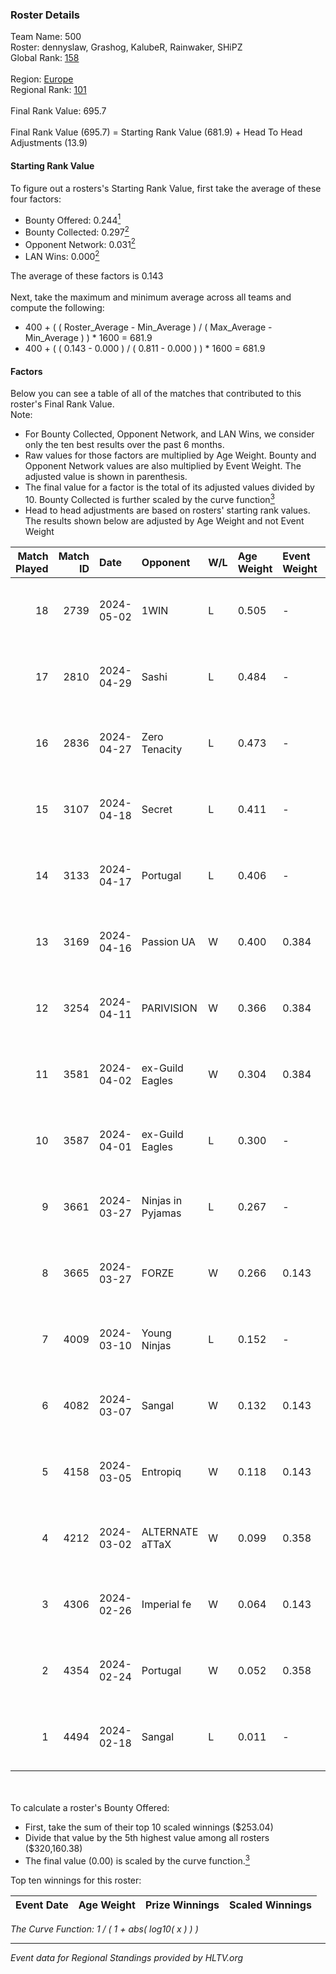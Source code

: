 ### Roster Details<br />
Team Name: 500<br />
Roster: dennyslaw, Grashog, KalubeR, Rainwaker, SHiPZ<br />
Global Rank: [158](../standings_global_2024_08_14.md)<br />
<br />
Region: [Europe]( ../standings_europe_2024_08_14.md)<br />
Regional Rank: [101]( ../standings_europe_2024_08_14.md)<br />
<br />
Final Rank Value:  695.7<br />
<br />
Final Rank Value (695.7) = Starting Rank Value (681.9) + Head To Head Adjustments (13.9)<br />

#### Starting Rank Value<br />
To figure out a rosters's Starting Rank Value, first take the average of these four factors:<br />
- Bounty Offered: 0.244[<sup>1</sup>](#table2)
- Bounty Collected: 0.297[<sup>2</sup>](#table1)
- Opponent Network: 0.031[<sup>2</sup>](#table1)
- LAN Wins: 0.000[<sup>2</sup>](#table1)

The average of these factors is 0.143<br />
<br />
Next, take the maximum and minimum average across all teams and compute the following:<br />
- 400 + ( ( Roster_Average - Min_Average ) / ( Max_Average - Min_Average ) ) * 1600 = 681.9
- 400 + ( ( 0.143 - 0.000 ) / ( 0.811 - 0.000 ) ) * 1600 = 681.9


#### Factors<br />
Below you can see a table of all of the matches that contributed to this roster's Final Rank Value.<br />
Note:<br />

- For Bounty Collected, Opponent Network, and LAN Wins, we consider only the ten best results over the past 6 months.
- Raw values for those factors are multiplied by Age Weight. Bounty and Opponent Network values are also multiplied by Event Weight. The adjusted value is shown in parenthesis.
- The final value for a factor is the total of its adjusted values divided by 10. Bounty Collected is further scaled by the curve function[<sup>3</sup>](#curveFunction)
- Head to head adjustments are based on rosters' starting rank values. The results shown below are adjusted by Age Weight and not Event Weight
<span id="table1"></span><br />


| Match Played | Match ID | Date       | Opponent          | W/L | Age Weight | Event Weight | Bounty Collected | Opponent Network | LAN Wins  | H2H Adj. | Roster                                        |
| -: | -: | :- | :- | :- | :- | :- | :- | :- | :- | -: | :- |
|           18 |     2739 | 2024-05-02 | 1WIN              | L   | 0.505      | -            | -                | -                | -         |    -3.51 | dennyslaw, Grashog, KalubeR, Rainwaker, SHiPZ |
|           17 |     2810 | 2024-04-29 | Sashi             | L   | 0.484      | -            | -                | -                | -         |    -1.22 | dennyslaw, Grashog, Rainwaker, REDSTAR, SHiPZ |
|           16 |     2836 | 2024-04-27 | Zero Tenacity     | L   | 0.473      | -            | -                | -                | -         |    -2.06 | dennyslaw, Grashog, Rainwaker, REDSTAR, SHiPZ |
|           15 |     3107 | 2024-04-18 | Secret            | L   | 0.411      | -            | -                | -                | -         |    -9.44 | dennyslaw, Grashog, Rainwaker, REDSTAR, SHiPZ |
|           14 |     3133 | 2024-04-17 | Portugal          | L   | 0.406      | -            | -                | -                | -         |    -7.41 | dennyslaw, Grashog, Rainwaker, REDSTAR, SHiPZ |
|           13 |     3169 | 2024-04-16 | Passion UA        | W   | 0.400      | 0.384        | 0.168 (0.026)    | 1.000 (0.154)    | 0 (0.000) |    10.80 | dennyslaw, Grashog, Rainwaker, REDSTAR, SHiPZ |
|           12 |     3254 | 2024-04-11 | PARIVISION        | W   | 0.366      | 0.384        | 0.047 (0.007)    | 0.627 (0.088)    | 0 (0.000) |    10.38 | dennyslaw, Grashog, Rainwaker, REDSTAR, SHiPZ |
|           11 |     3581 | 2024-04-02 | ex-Guild Eagles   | W   | 0.304      | 0.384        | 0.006 (0.001)    | 0.180 (0.021)    | 0 (0.000) |     5.83 | dennyslaw, Grashog, Rainwaker, REDSTAR, SHiPZ |
|           10 |     3587 | 2024-04-01 | ex-Guild Eagles   | L   | 0.300      | -            | -                | -                | -         |    -3.75 | dennyslaw, Grashog, Rainwaker, REDSTAR, SHiPZ |
|            9 |     3661 | 2024-03-27 | Ninjas in Pyjamas | L   | 0.267      | -            | -                | -                | -         |    -0.06 | dennyslaw, Grashog, Rainwaker, REDSTAR, SHiPZ |
|            8 |     3665 | 2024-03-27 | FORZE             | W   | 0.266      | 0.143        | 0.051 (0.002)    | 0.130 (0.005)    | 0 (0.000) |     6.17 | dennyslaw, Grashog, Rainwaker, REDSTAR, SHiPZ |
|            7 |     4009 | 2024-03-10 | Young Ninjas      | L   | 0.152      | -            | -                | -                | -         |    -1.89 | dennyslaw, Grashog, Rainwaker, REDSTAR, SHiPZ |
|            6 |     4082 | 2024-03-07 | Sangal            | W   | 0.132      | 0.143        | 0.276 (0.005)    | 0.851 (0.016)    | 0 (0.000) |     3.89 | dennyslaw, Grashog, Rainwaker, REDSTAR, SHiPZ |
|            5 |     4158 | 2024-03-05 | Entropiq          | W   | 0.118      | 0.143        | 0.000 (0.000)    | 0.021 (0.000)    | 0 (0.000) |     1.12 | dennyslaw, Grashog, Rainwaker, REDSTAR, SHiPZ |
|            4 |     4212 | 2024-03-02 | ALTERNATE aTTaX   | W   | 0.099      | 0.358        | 0.036 (0.001)    | 0.496 (0.018)    | 0 (0.000) |     2.55 | dennyslaw, Grashog, Rainwaker, REDSTAR, SHiPZ |
|            3 |     4306 | 2024-02-26 | Imperial fe       | W   | 0.064      | 0.143        | 0.122 (0.001)    | 0.269 (0.002)    | 0 (0.000) |     1.71 | dennyslaw, Grashog, Rainwaker, REDSTAR, SHiPZ |
|            2 |     4354 | 2024-02-24 | Portugal          | W   | 0.052      | 0.358        | 0.002 (0.000)    | 0.103 (0.002)    | 0 (0.000) |     0.77 | dennyslaw, Grashog, Rainwaker, REDSTAR, SHiPZ |
|            1 |     4494 | 2024-02-18 | Sangal            | L   | 0.011      | -            | -                | -                | -         |    -0.02 | dennyslaw, Patrick, Rainwaker, REDSTAR, SHiPZ |

<br />
<span id="table2"></span><br />
To calculate a roster's Bounty Offered:<br />

- First, take the sum of their top 10 scaled winnings ($253.04)
- Divide that value by the 5th highest value among all rosters ($320,160.38)
- The final value (0.00) is scaled by the curve function.[<sup>3</sup>](#curveFunction)

Top ten winnings for this roster:<br />

| Event Date | Age Weight | Prize Winnings | Scaled Winnings |
| :- | -: | :- | :- |


<span id="curveFunction"></span>_The Curve Function: 1 / ( 1 + abs( log10( x ) ) )_<br />

---
_Event data for Regional Standings provided by HLTV.org_<br />
